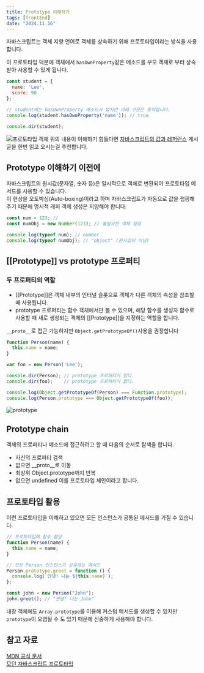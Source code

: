 ```yaml
---
title: Prototype 이해하기
tags: [frontEnd]
date: "2024.11.16"
---
```

자바스크립트는 객체 지향 언어로 객체를 상속하기 위해 프로토타입이라는 방식을 사용합니다.


이 프로토타입 덕분에 객체에서 `hasOwnProperty`같은 메소드를 부모 객체로 부터 상속받아 사용할 수 있게 됩니다.
```js
const student = {
  name: 'Lee',
  score: 90
};

// student에는 hasOwnProperty 메소드가 없지만 아래 구문은 동작합니다.
console.log(student.hasOwnProperty('name')); // true

console.dir(student);
```
![프로토타입 객체](/img/javascript/Javascript-Prototype/proto.png)
위의 내용이 이해하기 힘들다면 [자바스크립트의 값과 레퍼런스](https://www.spde3289.dev/posts/javascript/ValueAndRefernce) 게시글을 한번 읽고 오시는걸 추천합니다.  

## Prototype 이해하기 이전에
자바스크립트의 원시값(문자열, 숫자 등)은 일시적으로 객체로 변환되어 프로토타입 메서드를 사용할 수 있습니다.  
이 현상을 오토박싱(Auto-boxing)이라고 하며 자바스크립트가 자동으로 값을 랩핑해 주기 때문에 명시적 래퍼 객체 생성은 지양해야 합니다.
```js
const num = 123; // 
const numObj = new Number(123); // 불필요한 객체 생성

console.log(typeof num); // number
console.log(typeof numObj); // "object" (원시값이 아님)
```

## [[Prototype]] vs prototype 프로퍼티
### 두 프로퍼티의 역할
- [[Prototype]]은 객체 내부의 인터널 슬롯으로 객체가 다른 객체의 속성을 참조할 때 사용됩니다.
- prototype 프로퍼티는 함수 객체에서만 볼 수 있으며, 해당 함수를 생성자 함수로 사용할 때 새로 생성되는 객체의 [[Prototype]]을 지정하는 역할을 합니다.

`__proto__`로 접근 가능하지만 `Object.getPrototypeOf()`사용을 권장합니다
```js
function Person(name) {
  this.name = name;
}

var foo = new Person('Lee');

console.dir(Person); // prototype 프로퍼티가 있다.
console.dir(foo);    // prototype 프로퍼티가 없다.

console.log(Object.getPrototypeOf(Person) === Function.prototype);
console.log(Person.prototype === Object.getPrototypeOf(foo));
```



![prototype](/img/javascript/Javascript-Prototype/prototype.png)

## Prototype chain
객체의 프로퍼티나 메소드에 접근하려고 할 때 다음의 순서로 탐색을 합니다.
- 자신의 프로퍼티 검색
- 없으면 __proto__로 이동
- 최상위 Object.prototype까지 반복
- 없으면 undefined
이를 프로토타입 체인이라고 합니다.

## 프로토타입 활용
이런 프로토타입을 이해하고 있으면 모든 인스턴스가 공통된 메서드를 가질 수 있습니다.
```js
// 프로토타입에 함수 할당
function Person(name) {
  this.name = name;
}

// 모든 Person 인스턴스가 공유하는 메서드
Person.prototype.greet = function () {
  console.log(`안녕! 나는 ${this.name}`);
};

const john = new Person("John");
john.greet(); // "안녕! 나는 John"
```
내장 객체에도 `Array.prototype`를 이용해 커스텀 메서드를 생성할 수 있지만  
`prototype`이 오염될 수 도 있기 때문에 신중하게 사용해야 합니다.


## 참고 자료
[MDN 공식 문서](https://developer.mozilla.org/ko/docs/Web/JavaScript/Inheritance_and_the_prototype_chain)  
[모던 자바스크립트 프로토타입](https://poiemaweb.com/js-prototype)